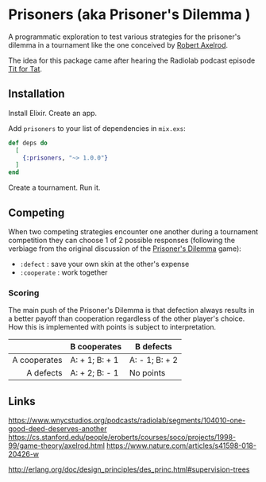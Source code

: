 # Prisoners (aka Prisoner's Dilemma )

A programmatic exploration to test various strategies for the prisoner's dilemma in a tournament like the one conceived by [Robert Axelrod](https://cs.stanford.edu/people/eroberts/courses/soco/projects/1998-99/game-theory/axelrod.html).

The idea for this package came after hearing the Radiolab podcast episode [Tit for Tat](https://www.wnycstudios.org/podcasts/radiolab/segments/104010-one-good-deed-deserves-another).

## Installation

Install Elixir.
Create an app.

Add `prisoners` to your list of dependencies in `mix.exs`:

```elixir
def deps do
  [
    {:prisoners, "~> 1.0.0"}
  ]
end
```

Create a tournament.
Run it.

## Competing

When two competing strategies encounter one another during a tournament competition they can choose 1 of 2 possible responses (following the verbiage from the original discussion of the [Prisoner's Dilemma](https://en.wikipedia.org/wiki/Prisoner%27s_dilemma#Strategy_for_the_prisoner's_dilemma) game):

- `:defect` : save your own skin at the other's expense
- `:cooperate` : work together

### Scoring 

The main push of the Prisoner's Dilemma is that defection always results in a better payoff than cooperation regardless of the other player's choice. How this is implemented with points is subject to interpretation.

|              | B cooperates   | B defects      |
| -----------: | ---------------| ---------------|
| A cooperates | A: + 1; B: + 1 | A: - 1; B: + 2 |
| A defects    | A: + 2; B: - 1 |   No points    |


## Links

https://www.wnycstudios.org/podcasts/radiolab/segments/104010-one-good-deed-deserves-another
https://cs.stanford.edu/people/eroberts/courses/soco/projects/1998-99/game-theory/axelrod.html
https://www.nature.com/articles/s41598-018-20426-w


http://erlang.org/doc/design_principles/des_princ.html#supervision-trees